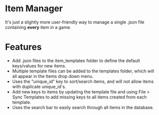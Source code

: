 # Item Manager
It's just a slightly more user-friendly way to manage a single .json file containing **every** item in a game.

# Features
- Add .json files to the item_templates folder to define the default keys/values for new items.
- Multiple template files can be added to the templates folder, which will all appear in the Items drop down menu.
- Uses the "unique_id" key to sort/search items, and will not allow items with duplicate unique_id's. 
- Add new keys to items by updating the template file and using File > Sync Templates to add missing keys to all items created from each template.
- Uses the search bar to easily search through all items in the database. 